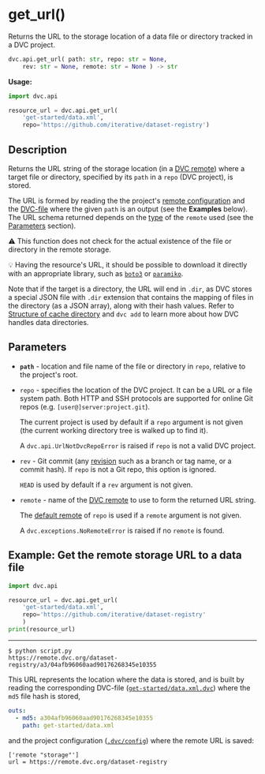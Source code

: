# get_url()

Returns the URL to the storage location of a data file or directory tracked in a
<abbr>DVC project</abbr>.

```py
dvc.api.get_url( path: str, repo: str = None,
    rev: str = None, remote: str = None ) -> str
```

**Usage:**

```py
import dvc.api

resource_url = dvc.api.get_url(
    'get-started/data.xml',
    repo='https://github.com/iterative/dataset-registry')
```

## Description

Returns the URL string of the storage location (in a
[DVC remote](/doc/command-reference/remote)) where a target file or directory,
specified by its `path` in a `repo` (<abbr>DVC project</abbr>), is stored.

The URL is formed by reading the the project's
[remote configuration](/doc/command-reference/config#remote) and the
[DVC-file](/doc/user-guide/dvc-file-format) where the given `path` is an output
(see the **Examples** below). The URL schema returned depends on the
[type](/doc/command-reference/remote/add#supported-storage-types) of the
`remote` used (see the [Parameters](#parameters) section).

⚠️ This function does not check for the actual existence of the file or
directory in the remote storage.

💡 Having the resource's URL, it should be possible to download it directly with
an appropriate library, such as
[`boto3`](https://boto3.amazonaws.com/v1/documentation/api/latest/reference/services/s3.html#S3.Object.download_fileobj)
or
[`paramiko`](https://docs.paramiko.org/en/stable/api/sftp.html#paramiko.sftp_client.SFTPClient.get).

Note that if the target is a directory, the URL will end in `.dir`, as DVC
stores a special JSON file with `.dir` extension that contains the mapping of
files in the directory (as a JSON array), along with their hash values. Refer to
[Structure of cache directory](/doc/user-guide/dvc-files-and-directories#structure-of-cache-directory)
and `dvc add` to learn more about how DVC handles data directories.

## Parameters

- **`path`** - location and file name of the file or directory in `repo`,
  relative to the project's root.

- `repo` - specifies the location of the DVC project. It can be a URL or a file
  system path. Both HTTP and SSH protocols are supported for online Git repos
  (e.g. `[user@]server:project.git`).

  The current project is used by default if a `repo` argument is not given (the
  current working directory tree is walked up to find it).

  A `dvc.api.UrlNotDvcRepoError` is raised if `repo` is not a valid DVC project.

- `rev` - Git commit (any [revision](https://git-scm.com/docs/revisions) such as
  a branch or tag name, or a commit hash). If `repo` is not a Git repo, this
  option is ignored.

  `HEAD` is used by default if a `rev` argument is not given.

- `remote` - name of the [DVC remote](/doc/command-reference/remote) to use to
  form the returned URL string.

  The [default remote](/doc/command-reference/remote/default) of `repo` is used
  if a `remote` argument is not given.

  A `dvc.exceptions.NoRemoteError` is raised if no `remote` is found.

## Example: Get the remote storage URL to a data file

```py
import dvc.api

resource_url = dvc.api.get_url(
    'get-started/data.xml',
    repo='https://github.com/iterative/dataset-registry'
    )
print(resource_url)
```

---

```dvc
$ python script.py
https://remote.dvc.org/dataset-registry/a3/04afb96060aad90176268345e10355
```

This URL represents the location where the data is stored, and is built by
reading the corresponding DVC-file
([`get-started/data.xml.dvc`](https://github.com/iterative/dataset-registry/blob/master/get-started/data.xml.dvc))
where the `md5` file hash is stored,

```yaml
outs:
  - md5: a304afb96060aad90176268345e10355
    path: get-started/data.xml
```

and the project configuration
([`.dvc/config`](https://github.com/iterative/dataset-registry/blob/master/.dvc/config))
where the remote URL is saved:

```dvc
['remote "storage"']
url = https://remote.dvc.org/dataset-registry
```
